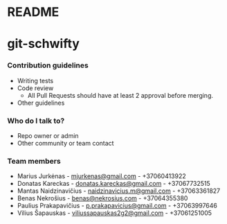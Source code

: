 # README #

# git-schwifty

### Contribution guidelines ###

* Writing tests
* Code review
    - All Pull Requests should have at least 2 approval before merging.
* Other guidelines

### Who do I talk to? ###

* Repo owner or admin
* Other community or team contact

### Team members ###
- Marius Jurkėnas		      - mjurkenas@gmail.com			      - +37060413922
- Donatas Kareckas		    - donatas.kareckas@gmail.com	  - +37067732515
- Mantas Naidzinavičius	  - naidzinavicius.m@gmail.com 	  - +37063361827
- Benas Nekrošius		      - benas@nekrosius.com			      - +37064355380
- Paulius Prakapavičius	  - p.prakapavicius@gmail.com     - +37063997646
- Vilius Šapauskas 		    - viliussapauskas2g2@gmail.com  - +37061251005
